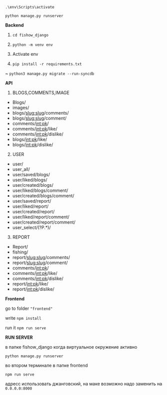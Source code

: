 `.\env\Scripts\activate`

`python manage.py runserver`

**Backend**

1. `cd fishow_django`

2. `python -m venv env`

3. Activate env

4. `pip install -r requirements.txt`

~ `python3 manage.py migrate --run-syncdb`

**API**

1. BLOGS,COMMENTS,IMAGE
* Blogs/
* images/
* blogs/<slug:slug>/comments/
* blogs/<slug:slug>/comment/
* comments/<int:pk>/
* comments/<int:pk>/like/
* comments/<int:pk>/dislike/
* blogs/<int:pk>/like/
* blogs/<int:pk>/dislike/

2. USER
* user/
* user_all/
* user/saved/blogs/
* user/liked/blogs/
* user/created/blogs/
* user/liked/blogs/comment/
* user/created/blogs/comment/
* user/saved/report/
* user/liked/report/
* user/created/report/
* user/liked/report/comment/
* user/created/report/comment/
* user_select/(?P<username>.*)/

3. REPORT
* Report/
* fishing/
* report/<slug:slug>/comments/
* report/<slug:slug>/comment/
* comments/<int:pk>/
* comments/<int:pk>/like/
* comments/<int:pk>/dislike/
* report/<int:pk>/like/
* report/<int:pk>/dislike/

**Frontend** 

go to folder `"frontend"`

write `npm install`

run it `npm run serve`

**RUN SERVER**

в папке fishow_django когда виртуальное окружение активно

`python manage.py runserver`

во втором терминале в папке frontend

`npm run serve`

адресс использовать джанговский, на маке возможно надо заменить на `0.0.0.0:8000`




